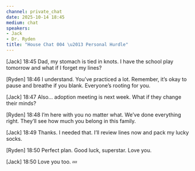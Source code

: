 ```yaml
---
channel: private_chat
date: 2025-10-14 18:45
medium: chat
speakers:
- Jack
- Dr. Ryden
title: "House Chat 004 \u2013 Personal Hurdle"
---
```


[Jack] 18:45  Dad, my stomach is tied in knots. I have the school play tomorrow and what if I forget my lines?

[Ryden] 18:46  I understand. You’ve practiced a lot. Remember, it’s okay to pause and breathe if you blank. Everyone’s rooting for you.

[Jack] 18:47  Also… adoption meeting is next week. What if they change their minds?

[Ryden] 18:48  I’m here with you no matter what. We’ve done everything right. They’ll see how much you belong in this family.

[Jack] 18:49  Thanks. I needed that. I’ll review lines now and pack my lucky socks.

[Ryden] 18:50  Perfect plan. Good luck, superstar. Love you.

[Jack] 18:50  Love you too. 💤
